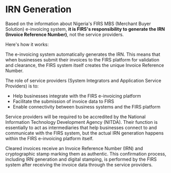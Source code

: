 # IRN Generation

Based on the information about Nigeria's FIRS MBS (Merchant Buyer Solution) e-invoicing system, **it is FIRS's responsibility to generate the IRN (Invoice Reference Number)**, not the service providers.

Here's how it works:

The e-invoicing system automatically generates the IRN. This means that when businesses submit their invoices to the FIRS platform for validation and clearance, the FIRS system itself creates the unique Invoice Reference Number.

The role of service providers (System Integrators and Application Service Providers) is to:

- Help businesses integrate with the FIRS e-invoicing platform
- Facilitate the submission of invoice data to FIRS
- Enable connectivity between business systems and the FIRS platform

Service providers will be required to be accredited by the National Information Technology Development Agency (NITDA). Their function is essentially to act as intermediaries that help businesses connect to and communicate with the FIRS system, but the actual IRN generation happens within the FIRS e-invoicing platform itself.

Cleared invoices receive an Invoice Reference Number (IRN) and cryptographic stamp marking them as authentic. This confirmation process, including IRN generation and digital stamping, is performed by the FIRS system after receiving the invoice data through the service providers.